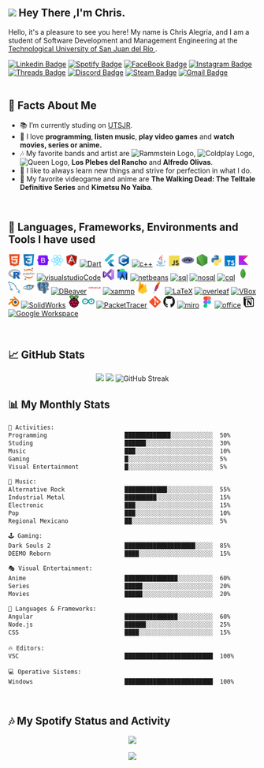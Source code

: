 <!-- Title And Intro Section -->
<h2><img src="https://images.emojiterra.com/google/noto-emoji/animated-emoji/1f44b.gif" height="25px"> Hey There ,I'm Chris.</h2>

Hello, it's a pleasure to see you here! My name is Chris Alegria, and I am a student of Software Development and Management Engineering at the [Technological University of San Juan del Río
](https://utsjr.edu.mx/).


<!-- Social Media Section -->
[![Linkedin Badge](https://img.shields.io/badge/-@ChrisAlegria-4E69C8?style=flat-square&logo=inspire&logoColor=white&link=https://www.linkedin.com/in/christianalegriaruiz/)](https://www.linkedin.com/in/christianalegriaruiz/)
[![Spotify Badge](https://img.shields.io/badge/-@☢XGamer484-3abd25?style=flat-square&logo=spotify&logoColor=white&link=https://open.spotify.com/user/21fdae4lll3yaxymukcfossty?si=3f5ea53b25504a81)](https://open.spotify.com/user/21fdae4lll3yaxymukcfossty?si=3f5ea53b25504a81)
[![FaceBook Badge](https://img.shields.io/badge/-@ChrisAlegria-0866ff?style=flat-square&logo=facebook&logoColor=white&link=https://www.facebook.com/ChrisAlegriaR/)](https://www.facebook.com/ChrisAlegriaR/)
[![Instagram Badge](https://img.shields.io/badge/-@chris.alegriar-d72a7e?style=flat-square&logo=instagram&logoColor=white&link=https://www.instagram.com/chris.alegriar?igsh=YzljYTk1ODg3Zg==)](https://www.instagram.com/chris.alegriar?igsh=YzljYTk1ODg3Zg==)
[![Threads Badge](https://img.shields.io/badge/-@chris.alegriar-B58500?style=flat-square&logo=Threads&logoColor=white&link=https:https://www.threads.net/@chris.alegriar)](https://www.threads.net/@chris.alegriar)
[![Discord Badge](https://img.shields.io/badge/-@xgamer484-5865f2?style=flat-square&logo=discord&logoColor=white&link=https://discordapp.com/users/922658473748070430)](https://discordapp.com/users/922658473748070430)
[![Steam Badge](https://img.shields.io/badge/-@☢XGamer484-0f2757?style=flat-square&logo=steam&logoColor=white&link=mailto:https://steamcommunity.com/id/XGamer484/)](https://steamcommunity.com/id/XGamer484/)
[![Gmail Badge](https://img.shields.io/badge/-christian.alegriar@gmail.com-%23ea4335?style=flat-square&logo=Gmail&logoColor=white&link=mailto:christian.alegriar@gmail.com)](mailto:christian.alegriar@gmail.com)
<br>
<br>


<!-- Facts Section -->
<h2>🍂 Facts About Me</h2>
<ul>
  <li>📚 I’m currently studing on <a href="https://www.utsjr.edu.mx/">UTSJR</a>.</li>
  <li>💖 I love <strong>programming</strong>,<strong> listen music</strong>,<strong> play video games</strong> and <strong>watch movies, series or anime.</strong></li>
  <li>🎶 My favorite bands and artist are   
     <a href="https://www.rammstein.de/" target="_blank" style="text-decoration: none; color: inherit;"><img src="https://upload.wikimedia.org/wikipedia/commons/thumb/b/ba/Rammstein_logo_3.svg/2560px-Rammstein_logo_3.svg.png" width="86" alt="Rammstein Logo"/></a>,
    <a href="https://www.coldplay.com/" target="_blank" style="text-decoration: none; color: inherit;"><img src="https://upload.wikimedia.org/wikipedia/commons/8/8d/Coldplay_logo.png" width="70" alt="Coldplay Logo"/></a>,
    <a href="https://www.queenonline.com/" target="_blank" style="text-decoration: none; color: inherit;"><img src="https://www.bhmpics.com/downloads/logo-queen/15.640px-queen_logo.png" width="40" alt="Queen Logo"/></a>, 
    <strong>Los Plebes del Rancho</strong> and <strong>Alfredo Olivas</strong>.
  <li>📝 I like to always learn new things and strive for perfection in what I do.</li>
  <li>🎉 My favorite videogame and anime are <strong>The Walking Dead: The Telltale Definitive Series</strong> and <strong>Kimetsu No Yaiba</strong>.  
  </li>
</ul>
<br>


<!-- Tools Section -->
<h2>🚀 Languages, Frameworks, Environments and Tools I have used</h2>
<p align="left">
  <a href="https://en.wikipedia.org/wiki/HTML5">
    <img src="https://raw.githubusercontent.com/devicons/devicon/master/icons/html5/html5-original.svg" alt="html5" width="25" height="25" /></a>
  <a href="https://en.wikipedia.org/wiki/CSS">
    <img src="https://raw.githubusercontent.com/devicons/devicon/master/icons/css3/css3-original.svg" alt="css3" width="25" height="25" /></a>
  <a href="https://getbootstrap.com">
    <img src="https://raw.githubusercontent.com/devicons/devicon/master/icons/bootstrap/bootstrap-original.svg" alt="bootstrap" width="25" height="25" /></a>
  <a href="https://react.dev">
    <img src="https://raw.githubusercontent.com/devicons/devicon/master/icons/react/react-original.svg" alt="react" width="25" height="25" /></a>
  <a href="https://angular.dev">
    <img src="https://raw.githubusercontent.com/devicons/devicon/master/icons/angularjs/angularjs-original.svg" alt="angular-js" width="25" height="25" /></a>
  <a href="https://dart.dev">
    <img src="https://upload.wikimedia.org/wikipedia/commons/7/7e/Dart-logo.png" alt="Dart" width="25" height="25" /></a>
  <a href="https://flutter.dev/?gclsrc=aw.ds&gad_source=1&gclid=EAIaIQobChMIqajLyaHuiwMVYCZECB1vqDzAEAAYASAAEgJjjvD_BwE">  
    <img src="https://raw.githubusercontent.com/devicons/devicon/master/icons/flutter/flutter-original.svg" alt="flutter" width="25" height="25" /></a>
  <a href="https://en.wikipedia.org/wiki/C_(programming_language)">
    <img src="https://raw.githubusercontent.com/devicons/devicon/master/icons/c/c-original.svg" alt="c" width="25" height="25" /></a>
  <a href="https://cpp-lang.net">
      <img src="https://upload.wikimedia.org/wikipedia/commons/thumb/1/18/ISO_C%2B%2B_Logo.svg/1822px-ISO_C%2B%2B_Logo.svg.png" alt="c++" width="22" height="25" /></a>
  <a href="https://www.java.com/en/">
    <img src="https://raw.githubusercontent.com/devicons/devicon/master/icons/java/java-original.svg" alt="java" width="25" height="25" /></a>
  <a href="https://www.javascript.com">  
    <img src="https://raw.githubusercontent.com/devicons/devicon/master/icons/javascript/javascript-original.svg" alt="javascript" width="22" height="22" /></a>
  <a href="https://www.php.net">
    <img src="https://raw.githubusercontent.com/devicons/devicon/master/icons/php/php-original.svg" alt="php" width="25" height="25" /></a>
  <a href="https://nodejs.org/en">
    <img src="https://raw.githubusercontent.com/devicons/devicon/master/icons/nodejs/nodejs-original.svg" alt="nodejs" width="25" height="25" /></a>
  <a href="https://www.python.org">
    <img src="https://raw.githubusercontent.com/devicons/devicon/master/icons/python/python-original.svg" alt="python" width="25" height="25" /></a>
  <a href="https://www.typescriptlang.org">
    <img src="https://raw.githubusercontent.com/devicons/devicon/master/icons/typescript/typescript-original.svg" alt="typescript" width="22" height="22" /></a>
  <a href="https://kotlinlang.org">  
    <img src="https://raw.githubusercontent.com/devicons/devicon/master/icons/kotlin/kotlin-original.svg" alt="kotlin" width="25" height="25" /></a>
  <a href="https://www.r-project.org">
    <img src="https://raw.githubusercontent.com/devicons/devicon/master/icons/r/r-original.svg" alt="r" width="25" height="25" /></a>
  <a href="https://jupyter.org">  
    <img src="https://raw.githubusercontent.com/devicons/devicon/master/icons/jupyter/jupyter-original-wordmark.svg" alt="jupyter" width="25" height="25" /></a>
  <a href="https://code.visualstudio.com">  
    <img src="https://uxwing.com/wp-content/themes/uxwing/download/brands-and-social-media/visual-studio-code-icon.png" alt="visualstudioCode" width="23" height="23" /></a>
  <a href="https://visualstudio.microsoft.com/en/">  
    <img src="https://raw.githubusercontent.com/devicons/devicon/master/icons/visualstudio/visualstudio-original.svg" alt="visualstudio" width="23" height="23" /></a>
  <a href="https://developer.android.com/studio?gad_source=1&gclid=EAIaIQobChMIs5rz_JjviwMVpSVECB0BABVgEAAYASAAEgL93vD_BwE&gclsrc=aw.ds">
    <img src="https://raw.githubusercontent.com/devicons/devicon/master/icons/androidstudio/androidstudio-original.svg" alt="androidstudio" width="25" height="25" /></a>
  <a href="https://www.apache.org"> 
    <img src="https://upload.wikimedia.org/wikipedia/commons/thumb/9/98/Apache_NetBeans_Logo.svg/1200px-Apache_NetBeans_Logo.svg.png" alt="netbeans" width="22" height="24" /></a>
  <a href="https://www.oracle.com/database/technologies/appdev/sql.html">
      <img src="https://pontia.tech/wp-content/uploads/2023/06/Imagen1.png" alt="sql" width="25" height="25"/></a>
  <a href="https://en.wikipedia.org/wiki/NoSQL">  
    <img src="https://media-cdn.openxcell.com/wp-content/uploads/2024/01/17143433/Group-56816.webp" alt="nosql" width="23" height="23"/></a>
  <a href="https://cassandra.apache.org/doc/4.0/cassandra/cql/">  
    <img src="https://www.cqlcorp.com/wp-content/uploads/2020/01/cql-logo-insights.png" alt="cql" width="30" height="25"/></a>
  <a href="https://www.mongodb.com">  
    <img src="https://raw.githubusercontent.com/devicons/devicon/master/icons/mongodb/mongodb-original.svg" alt="mongodb" width="25" height="25" /></a>
  <a href="https://www.mysql.com">
    <img src="https://raw.githubusercontent.com/devicons/devicon/master/icons/mysql/mysql-original.svg" alt="mysql" width="25" height="25" /></a>
  <a href="https://cassandra.apache.org/_/index.html">
    <img src="https://raw.githubusercontent.com/devicons/devicon/master/icons/cassandra/cassandra-original.svg" alt="cassandra" width="25" height="25" /></a>
  <a href="https://www.postgresql.org">
    <img src="https://raw.githubusercontent.com/devicons/devicon/master/icons/postgresql/postgresql-original.svg" alt="postgresql" width="25" height="25" /></a>
  <a href="https://dbeaver.io">
    <img src="https://upload.wikimedia.org/wikipedia/commons/f/fd/DBeaver_logo.png" alt="DBeaver" width="23" height="23"/></a>
  <a href="https://www.oracle.com">
    <img src="https://raw.githubusercontent.com/devicons/devicon/master/icons/oracle/oracle-original.svg" alt="oracle" width="25" height="25" /></a>
  <a href="https://www.apachefriends.org/es/index.html">
    <img src="https://static-00.iconduck.com/assets.00/xampp-icon-512x506-o2hpws0t.png" alt="xammp" width="25" height="25" /></a>
  <a href="https://firebase.google.com">
    <img src="https://raw.githubusercontent.com/devicons/devicon/master/icons/firebase/firebase-original.svg" alt="firebase" width="25" height="25"/></a>
  <a href="https://www.apache.org">
    <img src="https://raw.githubusercontent.com/devicons/devicon/master/icons/apache/apache-original.svg" alt="apache" width="25" height="25" /></a>
  <a href="https://www.latex-project.org">
    <img src="https://www.latex-project.org/about/logos/latex-project-logo_288x288.svg" alt="LaTeX" width="25" height="25" /></a>
  <a href="https://es.overleaf.com">
    <img src="https://images.ctfassets.net/nrgyaltdicpt/2fJT673XY7Jyx0hnloYH5u/e8ab3a07b40ed4b9c18756d7741ef4dc/overleaf-o-logo-primary.png" color="white" alt="overleaf" width="22" height="25" /></a>
  <a href="https://www.virtualbox.org">
    <img src="https://download.id/wp-content/uploads/2014/10/virtualbox.png" alt="VBox" width="25" height="25" /></a>
  <a href="https://www.blender.org">
    <img src="https://raw.githubusercontent.com/devicons/devicon/master/icons/blender/blender-original.svg" color="white" alt="Blender" width="22" height="25" /></a>
  <a href="https://www.solidworks.com">
    <img src="https://caders-kuet.github.io/assets/images/sw_logo.png" color="white" alt="SolidWorks" width="25" height="25" /></a>
  <a href="https://www.raspberrypi.com">  
    <img src="https://raw.githubusercontent.com/devicons/devicon/master/icons/raspberrypi/raspberrypi-original.svg" alt="raspverrypi" width="25" height="25" /></a>
  <a href="https://www.arduino.cc">
    <img src="https://raw.githubusercontent.com/devicons/devicon/master/icons/arduino/arduino-original.svg" alt="arduino" width="25" height="25" /></a>
  <a href="https://www.netacad.com/cisco-packet-tracer">
    <img src="https://hurbad.com/wp-content/uploads/2021/12/Cisco-Packet-Tracer.png" color="white" alt="PacketTracer" width="25" height="25" /></a>
  <a href="https://git-scm.com">  
    <img src="https://raw.githubusercontent.com/devicons/devicon/master/icons/git/git-original.svg" alt="git" width="24" height="24" /></a>
  <a href="https://github.com">
    <img src="https://raw.githubusercontent.com/devicons/devicon/master/icons/github/github-original.svg" color="white" alt="github" width="25" height="25" /></a>
  <a href="https://miro.com/en/">
      <img src="https://store-images.s-microsoft.com/image/apps.47763.13959754522315136.87be3224-9693-4fd4-8cd4-af6362fb8d37.b3c24453-164b-4d03-b561-e77aec7c076a?h=464" alt="miro" width="23" height="23" /></a>
  <a href="https://www.figma.com">
    <img src="https://raw.githubusercontent.com/devicons/devicon/master/icons/figma/figma-original.svg" alt="figma" width="23" height="23" /></a>
  <a href="https://www.microsoft.com/en-us/microsoft-365/microsoft-office">
    <img src="https://cdn-icons-png.flaticon.com/256/732/732222.png" alt="office" width="23" height="23" /></a>
  <a href="https://www.notion.com">
    <img src="https://raw.githubusercontent.com/devicons/devicon/master/icons/notion/notion-original.svg" alt="notion" width="24" height="24" /></a>
  <a href="https://workspace.google.com/intl/es-419_mx/business/">
    <img src="https://logos-world.net/wp-content/uploads/2023/12/Google-Workspace-Symbol.png" alt="Google Workspace" width="45" height="25" /></a>
</p>
<br>


<!-- GitHub Stats Section -->
<h2>📈 GitHub Stats</h2>
<p align="center">
  <img height="50%" width="auto" src ="https://github-readme-stats.vercel.app/api?username=ChrisAlegria&show_icons=true&count_private=true&theme=tokyonight&hide_border=true&bg_color=00000000">
  
  <img height="50%" width="auto" src ="https://github-readme-stats.vercel.app/api/top-langs/?username=ChrisAlegria&layout=compact&hide_border=true&theme=tokyonight&bg_color=00000000&langs_count=6&hide=jupyter%20notebook,tex,css,php&exclude_repo=Pacman-AI">
  
  <img src="https://github-readme-streak-stats.herokuapp.com?user=ChrisAlegria&theme=tokyonight-duo&hide_border=true" alt="GitHub Streak">
<br>
</p>

<!-- Personal Stats Section -->
<h2>📊 My Monthly Stats</h2>

```text
🏃 Activities:
Programming                      █████████████░░░░░░░░░░░░  50%
Studing                          ██████░░░░░░░░░░░░░░░░░░░  30% 
Music                            ███░░░░░░░░░░░░░░░░░░░░░░  10%
Gaming                           █░░░░░░░░░░░░░░░░░░░░░░░░  5%
Visual Entertainment             █░░░░░░░░░░░░░░░░░░░░░░░░  5%
```

```text
🎸 Music:
Alternative Rock                 ████████████░░░░░░░░░░░░░  55%
Industrial Metal                 █████████░░░░░░░░░░░░░░░░  15%
Electronic                       ███░░░░░░░░░░░░░░░░░░░░░░  15%
Pop                              ███░░░░░░░░░░░░░░░░░░░░░░  10%
Regional Mexicano                ██░░░░░░░░░░░░░░░░░░░░░░░  5%
```

```text
🕹️ Gaming:
Dark Souls 2                     ████████████████████░░░░░  85%
DEEMO Reborn                     ████░░░░░░░░░░░░░░░░░░░░░  15% 
```

```text
🎭 Visual Entertainment:
Anime                            ███████████████░░░░░░░░░░  60% 
Series                           █████░░░░░░░░░░░░░░░░░░░░  20%
Movies                           █████░░░░░░░░░░░░░░░░░░░░  20%
```

```text
💬 Languages & Frameworks:
Angular                          ███████████████░░░░░░░░░░  60%
Node.js                          ██████░░░░░░░░░░░░░░░░░░░  25%
CSS                              ████░░░░░░░░░░░░░░░░░░░░░  15%

🔥 Editors: 
VSC                              █████████████████████████  100%

💻 Operative Sistems: 
Windows                          █████████████████████████  100%
```
<br>

<!-- Spotify Activity Section -->
<h2>🎶 My Spotify Status and Activity</h2>
<p align="center">
  <img src="https://spotify-github-profile.kittinanx.com/api/view.svg?uid=21fdae4lll3yaxymukcfossty&redirect=true][https://spotify-github-profile.kittinanx.com/api/view.svg?uid=21fdae4lll3yaxymukcfossty&cover_image=true&theme=novatorem&show_offline=true&background_color=121212&interchange=false&bar_color=53b14f&bar_color_cover=true)">
</p>

<p align="center">
  <img src="https://spotify-recently-played-readme.vercel.app/api?user=21fdae4lll3yaxymukcfossty&count=5&width=350;">
</p>


<!---ChrisAlegria/ChrisAlegria is a ✨ special ✨ repository because its `README.md` (this file) appears on your GitHub profile.
You can click the Preview link to take a look at your changes.--->
